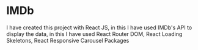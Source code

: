 # IMDb
I have created this project with React JS,
in this I have used IMDb's API to display the data,
in this I have used React Router DOM, React Loading Skeletons, 
React Responsive Carousel Packages
